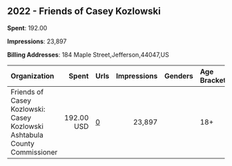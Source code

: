 ## 2022 - Friends of Casey Kozlowski 
**Spent**: 192.00

**Impressions**: 23,897

**Billing Addresses**: 184 Maple Street,Jefferson,44047,US

|Organization|Spent|Urls|Impressions|Genders|Age Brackets|Country Codes|
|:---|---:|:---|---:|:---|:---|:---|
|Friends of Casey Kozlowski: Casey Kozlowski Ashtabula County Commissioner|192.00 USD|[0](https://www.snap.com/political-ads/asset/1a610174434e5584b6184248929bdf88a0a49d05356a87959d4a3745f14482c2?mediaType=jpeg)|23,897||18+|united states|
